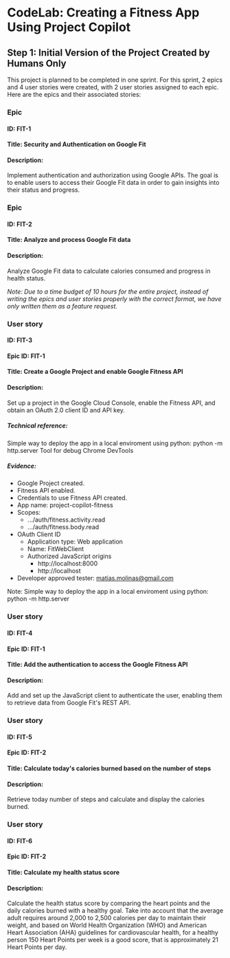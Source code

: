 # CodeLab: Creating a Fitness App Using Project Copilot
## Step 1: Initial Version of the Project Created by Humans Only
This project is planned to be completed in one sprint. For this sprint, 2 epics and 4 user stories were created, with 2 user stories assigned to each epic. Here are the epics and their associated stories:

### Epic
#### ID: FIT-1
#### Title: Security and Authentication on Google Fit
#### Description:
Implement authentication and authorization using Google APIs. The goal is to enable users to access their Google Fit data in order to gain insights into their status and progress.

### Epic
#### ID: FIT-2
#### Title: Analyze and process Google Fit data
#### Description:
Analyze Google Fit data to calculate calories consumed and progress in health status.

_Note: Due to a time budget of 10 hours for the entire project, instead of writing the epics and user stories properly with the correct format, we have only written them as a feature request._

### User story
#### ID: FIT-3
#### Epic ID: FIT-1
#### Title: Create a Google Project and enable Google Fitness API
#### Description:
Set up a project in the Google Cloud Console, enable the Fitness API, and obtain an OAuth 2.0 client ID and API key.
##### Technical reference:
Simple way to deploy the app in a local enviroment using python: python -m http.server
Tool for debug Chrome DevTools
##### Evidence:
- Google Project created.
- Fitness API enabled.
- Credentials to use Fitness API created.
- App name: project-copilot-fitness
- Scopes:
    - .../auth/fitness.activity.read
    - .../auth/fitness.body.read
- OAuth Client ID
    - Application type: Web application
    - Name: FitWebClient
    - Authorized JavaScript origins
        - http://localhost:8000
        - http://localhost
- Developer approved tester: matias.molinas@gmail.com

Note: Simple way to deploy the app in a local enviroment using python: python -m http.server


### User story
#### ID: FIT-4
#### Epic ID: FIT-1
#### Title: Add the authentication to access the Google Fitness API
#### Description:
Add and set up the JavaScript client to authenticate the user, enabling them to retrieve data from Google Fit's REST API.

### User story
#### ID: FIT-5
#### Epic ID: FIT-2
#### Title: Calculate today's calories burned based on the number of steps
#### Description:
Retrieve today number of steps and calculate and display the calories burned.

### User story
#### ID: FIT-6
#### Epic ID: FIT-2
#### Title: Calculate my health status score
#### Description:
Calculate the health status score by comparing the heart points  and the daily calories burned with a healthy goal. Take into account that the average adult requires around 2,000 to 2,500 calories per day to maintain their weight, and based on World Health Organization (WHO) and American Heart Association (AHA) guidelines for cardiovascular health, for a healthy person 150 Heart Points per week is a good score, that is approximately 21 Heart Points per day.
